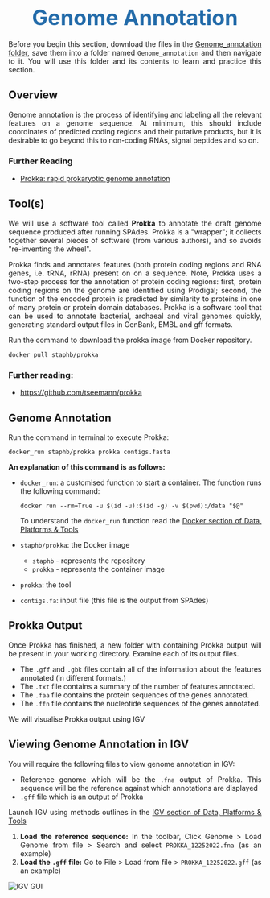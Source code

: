 <h1 style="text-align:center"><span style="color:#246CAA; font-size:1.5em">Genome Annotation</span></h1>

Before you begin this section, download the files in the [Genome_annotation folder](https://advanced_bioinformatics_training.cog.sanger.ac.uk/index.html?prefix=Genome_annotation/), save them into a folder named `Genome_annotation` and then navigate to it. You will use this folder and its contents to learn and practice this section.

## Overview

Genome annotation is the process of identifying and labeling all the relevant features on a genome sequence. At minimum, this should include coordinates of predicted coding regions and their putative products, but it is desirable to go beyond this to non-coding RNAs, signal peptides and so on.

### Further Reading
- [Prokka: rapid prokaryotic genome annotation](https://academic.oup.com/bioinformatics/article/30/14/2068/2390517)

## Tool(s)

We will use a software tool called **Prokka** to annotate the draft genome sequence produced after running SPAdes. Prokka is a "wrapper"; it collects together several pieces of software (from various authors), and so avoids "re-inventing the wheel".

Prokka finds and annotates features (both protein coding regions and RNA genes, i.e. tRNA, rRNA) present on on a sequence. Note, Prokka uses a two-step process for the annotation of protein coding regions: first, protein coding regions on the genome are identified using Prodigal; second, the function of the encoded protein is predicted by similarity to proteins in one of many protein or protein domain databases. Prokka is a software tool that can be used to annotate bacterial, archaeal and viral genomes quickly, generating standard output files in GenBank, EMBL and gff formats.

Run the command to download the prokka image from Docker repository.
```
docker pull staphb/prokka
```
### Further reading:
- https://github.com/tseemann/prokka

## Genome Annotation

Run the command in terminal to execute Prokka:

```
docker_run staphb/prokka prokka contigs.fasta
```

**An explanation of this command is as follows:**
- `docker_run`: a customised function to start a container. The function runs the following command:
    ```
    docker run --rm=True -u $(id -u):$(id -g) -v $(pwd):/data "$@"
    ```
    To understand the `docker_run` function read the [Docker section of Data, Platforms & Tools](Advanced_Bioinformatics/bioinformatics_tools?id=_1-docker)

- `staphb/prokka`: the Docker image
  - `staphb` - represents the repository
  - `prokka` - represents the container image

- `prokka`: the tool

- `contigs.fa`: input file (this file is the output from SPAdes)

## Prokka Output

Once Prokka has finished, a new folder with containing Prokka output will be present in your working directory. Examine each of its output files.
- The `.gff` and `.gbk` files contain all of the information about the features annotated (in different formats.)
- The `.txt` file contains a summary of the number of features annotated.
- The `.faa` file contains the protein sequences of the genes annotated.
- The `.ffn` file contains the nucleotide sequences of the genes annotated.

We will visualise Prokka output using IGV

## Viewing Genome Annotation in IGV

You will require the following files to view genome annotation in IGV:
- Reference genome which will be the `.fna` output of Prokka. This sequence will be the reference against which annotations are displayed
- `.gff` file which is an output of Prokka

Launch IGV using methods outlines in the [IGV section of Data, Platforms & Tools](Advanced_Bioinformatics/bioinformatics_tools?id=_1-igv)
1. **Load the reference sequence:** In the toolbar, Click Genome > Load Genome from file > Search and select `PROKKA_12252022.fna` (as an example)
2. **Load the `.gff` file:** Go to File > Load from file > `PROKKA_12252022.gff` (as an example)

![IGV GUI](/img/genome_annotation_1.jpg "IGV GUI")

<style>body {text-align: justify}</style>